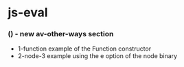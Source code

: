 # js-eval

### () - new av-other-ways section
* 1-function example of the Function constructor
* 2-node-3 example using the e option of the node binary
